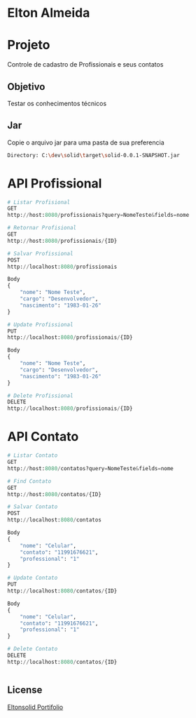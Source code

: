 # Elton Almeida

# Projeto

Controle de cadastro de Profissionais e seus contatos

## Objetivo

Testar os conhecimentos técnicos

## Jar

Copie o arquivo jar para uma pasta de sua preferencia

```bash
Directory: C:\dev\solid\target\solid-0.0.1-SNAPSHOT.jar
```

# API Profissional

```python
# Listar Profisional 
GET
http://host:8080/profissionais?query=NomeTeste&fields=nome

# Retornar Profisional 
GET
http://host:8080/profissionais/{ID}

# Salvar Profissional
POST
http://localhost:8080/profissionais

Body
{
    "nome": "Nome Teste",
    "cargo": "Desenvolvedor",
    "nascimento": "1983-01-26"    
}

# Update Profissional
PUT
http://localhost:8080/profissionais/{ID}

Body
{
    "nome": "Nome Teste",
    "cargo": "Desenvolvedor",
    "nascimento": "1983-01-26"    
}

# Delete Profissional
DELETE
http://localhost:8080/profissionais/{ID}
```

# API Contato

```python
# Listar Contato
GET
http://host:8080/contatos?query=NomeTeste&fields=nome

# Find Contato
GET
http://host:8080/contatos/{ID}

# Salvar Contato
POST
http://localhost:8080/contatos

Body
{
    "nome": "Celular",
    "contato": "11991676621",
    "professional": "1"
}

# Update Contato
PUT
http://localhost:8080/contatos/{ID}

Body
{
    "nome": "Celular",
    "contato": "11991676621",
    "professional": "1"
}

# Delete Contato
DELETE
http://localhost:8080/contatos/{ID}



```
## License

[Eltonsolid Portifolio](https://eltonsolid.com/)